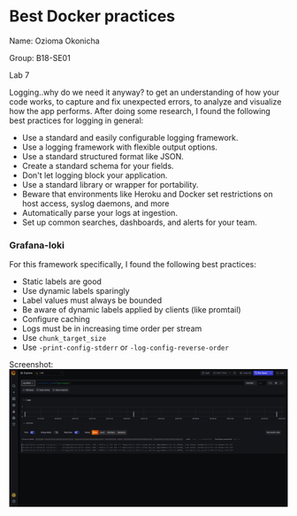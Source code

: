 # Best Docker practices

Name: Ozioma Okonicha

Group: B18-SE01

Lab 7 

Logging..why do we need it anyway? to get an understanding of how your code works, to capture and fix unexpected errors, to analyze and visualize how the app performs. After doing some research, I found the following best practices for logging in general:  

- Use a standard and easily configurable logging framework.  
- Use a logging framework with flexible output options.  
- Use a standard structured format like JSON.  
- Create a standard schema for your fields.  
- Don't let logging block your application.  
- Use a standard library or wrapper for portability.  
- Beware that environments like Heroku and Docker set restrictions on host access, syslog daemons, and more  
- Automatically parse your logs at ingestion.  
- Set up common searches, dashboards, and alerts for your team.  

### Grafana-loki  

For this framework specifically, I found the following best practices:  

- Static labels are good  
- Use dynamic labels sparingly  
- Label values must always be bounded  
- Be aware of dynamic labels applied by clients (like promtail)  
- Configure caching  
- Logs must be in increasing time order per stream  
- Use ```chunk_target_size```  
- Use ```-print-config-stderr``` or ```-log-config-reverse-order```  

Screenshot:
![screen](./images/screen.png)